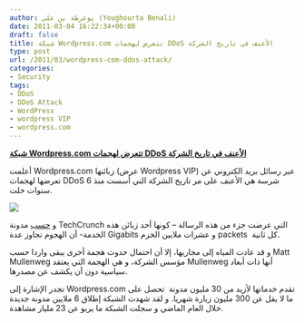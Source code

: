 ```yaml
---
author: يوغرطة بن علي (Youghourta Benali)
date: 2011-03-04 16:22:34+00:00
draft: false
title: شبكة Wordpress.com تتعرض لهجمات DDoS الأعنف في تاريخ الشركة
type: post
url: /2011/03/wordpress-com-ddos-attack/
categories:
- Security
tags:
- DDoS
- DDoS Attack
- WordPress
- wordpress VIP
- wordpress.com
---
```


[**شبكة Wordpress.com تتعرض لهجمات DDoS الأعنف في تاريخ الشركة**](http://www.it-scoop.com/2011/03/wordpress-com-ddos-attack/ )


أعلمت Wordpress.com زبائنها (عرض Wordpress VIP) عبر رسائل بريد الكتروني عن تعرضها لهجمات DDoS شرسة هي الأعنف على مر تاريخ الشركة التي أسست منذ 6 سنوات خلت.

[![](http://www.it-scoop.com/wp-content/uploads/2009/12/wordpress-logo.png)
](http://www.it-scoop.com/2011/03/wordpress-com-ddos-attack/ )

و [حسب](http://techcrunch.com/2011/03/03/wordpress-com-suffers-major-ddos-attack/) مدونة TechCrunch التي عرضت جزء من هذه الرسالة – كونها أحد زبائن هذه الخدمة- أن الهجوم تجاوز عدة Gigabits و عشرات ملايين الحزم packets  كل ثانية.

و قد عادت المياه إلى مجاريها، إلا أن احتمال حدوث هجمة أخرى يبقى واردا حسب Matt Mullenweg مؤسس الشركة، و هي الهجمة التي يعتقد Mullenweg أنها ذات أبعاد سياسية دون أن يكشف عن مصدرها.

تجدر الإشارة إلى Wordpress.com تقدم خدماتها لأزيد من 30 مليون مدونة  تحصل على ما لا يقل عن 300 مليون زيارة شهريا. و لقد شهدت الشبكة إطلاق 6 ملايين مدونة جديدة خلال العام الماضي و سجلت الشبكة ما يربو عن 23 مليار مشاهدة.



